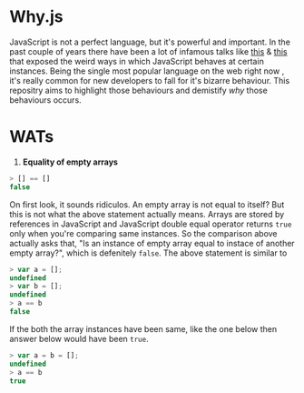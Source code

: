 # Why.js

JavaScript is not a perfect language, but it's powerful and important. In the past couple of years there have been a lot of infamous talks like [this](https://www.destroyallsoftware.com/talks/wat) & [this](https://www.youtube.com/watch?v=et8xNAc2ic8) that exposed the weird ways in which JavaScript behaves at certain instances. Being the single most popular language on the web right now , it's really common for new developers to fall for it's bizarre behaviour. This repositry aims to highlight those behaviours and demistify _why_ those behaviours occurs.  

# WATs

1. **Equality of empty arrays**
```javascript
> [] == []
false
```
On first look, it sounds ridiculos. An empty array is not equal to itself? But this is not what the above statement actually means. Arrays are stored by references in JavaScript and JavaScript double equal operator returns `true` only when you're comparing same instances. So the comparison above actually asks that, "Is an instance of empty array equal to instace of another empty array?", which is defenitely `false`. The above statement is similar to

```javascript
> var a = [];
undefined
> var b = [];
undefined
> a == b
false
```
If the both the array instances have been same, like the one below then answer below would have been `true`.

```javascript
> var a = b = [];
undefined
> a == b
true
```
